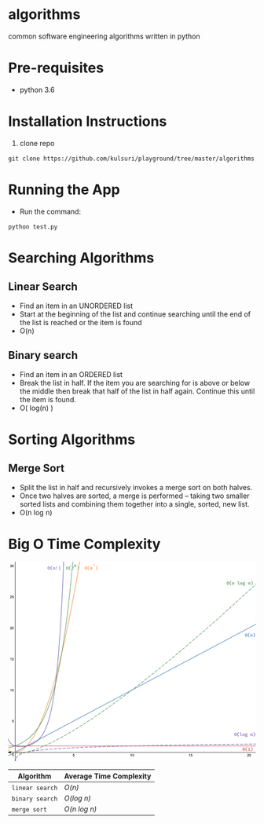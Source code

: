 # algorithms
common software engineering algorithms written in python

# Pre-requisites
- python 3.6

# Installation Instructions
1. clone repo
```
git clone https://github.com/kulsuri/playground/tree/master/algorithms
```

# Running the App
- Run the command:
```
python test.py
```

# Searching Algorithms

## Linear Search
- Find an item in an UNORDERED list
- Start at the beginning of the list and continue searching until the end of the list is reached or the item is found
- O(n)

## Binary search
- Find an item in an ORDERED list
- Break the list in half. If the item you are searching for is above or below the middle then break that half of the list in half again. Continue this until the item is found.
- O( log(n) )

# Sorting Algorithms

## Merge Sort
- Split the list in half and recursively invokes a merge sort on both halves.
- Once two halves are sorted, a merge is performed – taking two smaller sorted lists and combining them together into a single, sorted, new list.
- O(n log n)

<!-- ![Image illustrating merge sort 1](img/mergesort1.png)
![Image illustrating merge sort 2](img/mergesort2.png) -->

# Big O Time Complexity
![Image of Time Complexity Graphs](img/big-o-running-time-complexity.png)

Algorithm | Average Time Complexity |
--- | --- |
`linear search` | *O(n)* |
`binary search` | *O(log n)* |
`merge sort` | *O(n log n)* |